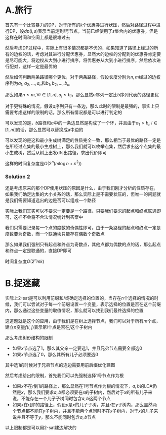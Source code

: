 # A.旅行

首先有一个比较暴力的DP，对于所有的$k$个优惠券进行状压，然后对路径过程中进行DP，设$dp(i,s)$表示当前走到$i$号节点，当前已经使用了$s$集合内的优惠券，但是这样在时间和空间上都是很难过去

然后考虑DP过程中，实际上有很多情况都是不优的，如果知道了路径上经过的所有的边权的话，考虑对其进行分配优惠券，显然大的边权的分配到的优惠券肯定要是尽可能大，将边权从大到小进行排序，将优惠券从大到小进行排序，然后依次进行配对，这样一定是最优的

然后如何判断两条路径哪个更优，对于两条路径，假设长度分别为$n,m$经过的边权序列为$a_1,a_2,...,a_n$和$b_1,b_2,...,b_m$

那么如果$n\leq m,\forall i\in [1,n],a_i\leq b_i$，那么显然$a$序列一定比$b$序列代表的路径更优

对于更特殊的情况，假设$a$序列只有一条边，那么此时的限制是最强的，事实上只需要考虑这样的限制的话，那么所有情况都是可以进行判定的

可以发现的是，$b$路径和$a$中的一条边显然是构成了一个环，并且由于$a_1>b_i,i\in [1,m]$的话，那么显然可以替换成a中边的

可以发现的是这和最小生成树满足的性质完全一致，那么相当于最优的路径一定是在所经过点集的最小生成树上，那么我们就可以枚举点集，然后求出这个点集的最小生成树，然后从树上出发dfs出路径，求出代价即可

这样的时间复杂度是$O(2^n (m\log n+n^2))$

### Solution 2

还是考虑原来的那个DP使用状压的原因是什么，由于我们刚才分析的性质存在，如果我们确定边集的大小关系的话，那么实际上是不需要状压的，但唯一的问题就是我们需要知道选出的边是否可以组成一个路径

实际上我们其实可以不要求一定要是一个路径，只要我们要求的起点和终点联通即可，这样不会将不合法情况统计到答案中

我们只需要记录每一个点的度数的奇偶性即可，由于一条路径的起点和终点一定是度数要为奇数，而一个联通块只能存在偶数个奇数点

那么如果我们强制只有起点和终点为奇数点，其他点都为偶数的点的话，那么起点和终点一定是联通的，直接DP即可

时间复杂度$O(2^nm k)$

# B.捉迷藏

实际上2-sat是可以利用前缀和/或确定选择的位置的，当存在$n$个选择的情况的时候，我们可以尝试对于每一个前缀设置一个变量，表示选择的位置是否在这个前缀内，那么通过这些变量的取值情况，那么就可以找到我们最终选择的位置

这道题就是这个的应用，由于我们是在树上选择节点，我们可以对于所有$m$个点，建立$n$变量$f(i,j)$表示第$i$个点是否在$j$这个子树内

那么考虑树形结构的限制

- 如果$x$节点选了$1$，那么其父亲一定要选1，并且兄弟节点需要全部选0
- 如果$x$节点选了$0$，那么其所有儿子必须要选$0$

其中选$1$的时候对于兄弟节点的连边需要用前后缀优化建图

然后考虑给出的限制，首先我们可以先强制选择1号节点作为根

- 如果$x$不在$r$到$1$的路径上，那么显然在1号节点作为根的情况下，$a,b$的LCA仍然是$x$，那么我们要求$a,b$都必须要在$x$的子树内，然后对于$x$的所有儿子来说，不能存在一个儿子子树同时包含$a,b$这两个节点
- 如果$x$在$r$到$1$的路径上，假设$y$是$x$的儿子子树，并且$r$在$y$子树内，那么显然两个节点都不能在$y$子树内，并且不能两个点同时不在$x$子树内，对于$x$的儿子来说并且不等于$y$，那么不能同时包含$a,b$节点

以上限制都是可以用2-sat建边解决的